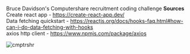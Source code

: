 Bruce Davidson's Computershare recruitment coding challenge
<b>Sources</b><br />
Create react app - https://create-react-app.dev/ <br/>
Data fetching quickstart - https://reactjs.org/docs/hooks-faq.html#how-can-i-do-data-fetching-with-hooks <br/>
axios http client - https://www.npmjs.com/package/axios <br/>


![cmptrshr](https://user-images.githubusercontent.com/4982761/90491244-935cba00-e137-11ea-85c3-34f6f9e1d5a2.gif)
